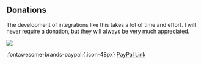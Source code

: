 ## <h2 class="doc-head">Donations</h2>

The development of integrations like this takes a lot of time and effort. I will never require a donation, but they will always be very much appreciated.

![](./img/donation_qr.png)

:fontawesome-brands-paypal:{.icon-48px} [PayPal Link](https://www.paypal.com/cgi-bin/webscr?cmd=_s-xclick&hosted_button_id=HWBN4LB9NMHZ4)
